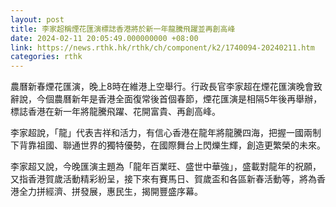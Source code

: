 ```yaml
---
layout: post
title: 李家超稱煙花匯演標誌香港將於新一年龍騰飛躍並再創高峰
date: 2024-02-11 20:05:49.000000000 +08:00
link: https://news.rthk.hk/rthk/ch/component/k2/1740094-20240211.htm
categories: rthk
---
```


農曆新春煙花匯演，晚上8時在維港上空舉行。行政長官李家超在煙花匯演晚會致辭說，今個農曆新年是香港全面復常後首個春節，煙花匯演是相隔5年後再舉辦，標誌香港在新一年將龍騰飛躍、花開富貴、再創高峰。

李家超說，「龍」代表吉祥和活力，有信心香港在龍年將龍騰四海，把握一國兩制下背靠祖國、聯通世界的獨特優勢，在國際舞台上閃爍生輝，創造更繁榮的未來。

李家超又說，今晚匯演主題為「龍年百業旺、盛世中華強」，盛載對龍年的祝願，又指香港賀歲活動精彩紛呈，接下來有賽馬日、賀歲盃和各區新春活動等，將為香港全力拼經濟、拼發展，惠民生，揭開豐盛序幕。
